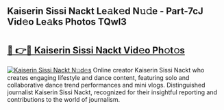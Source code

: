 ## Kaiserin Sissi Nackt Le𝚊k𝚎d N𝚞𝚍e - Part-7cJ Vid𝚎o Le𝚊ks Photos TQwl3

# <h2><a href="http://fb0jaoq.evod.top/?m=Kaiserin+Sissi+Nackt">🔗 👉🔴 Kaiserin Sissi Nackt Vid𝚎o Ph𝚘t𝚘s</a></h2>

[![Kaiserin Sissi Nackt N𝚞d𝚎s](https://i.imgur.com/8V9OHl7.gif)](http://fb0jaoq.evod.top/?m=Kaiserin+Sissi+Nackt)
Online creator Kaiserin Sissi Nackt who creates engaging lifestyle and dance content, featuring solo and collaborative dance trend performances and mini vlogs. Distinguished journalist Kaiserin Sissi Nackt, recognized for their insightful reporting and contributions to the world of journalism. 
